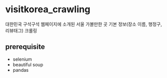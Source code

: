 # visitkorea_crawling

대한민국 구석구석 웹페이지에 소개된 서울 가볼만한 곳 기본 정보(장소 이름, 행정구, 리뷰태그) 크롤링

## prerequisite
- selenium
- beautiful soup
- pandas
